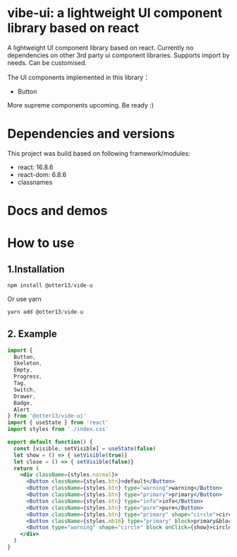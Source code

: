 # vibe-ui: a lightweight UI component library based on react
A lightweight UI component library based on react. Currently no dependencies on other 3rd party ui component libraries. Supports import by needs. Can be customised.

The UI components implemented in this library：
* Button

More supreme components upcoming. Be ready :)

# Dependencies and versions
This project was build based on following framework/modules:
* react: 16.8.6
* react-dom: 6.8.6
* classnames

# Docs and demos

# How to use

## 1.Installation
``` js
npm install @otter13/vide-u
```
Or use yarn
``` js
yarn add @otter13/vide-u
```
## 2. Example
``` jsx
import { 
  Button,
  Skeleton,
  Empty,
  Progress,
  Tag,
  Switch,
  Drawer,
  Badge,
  Alert
} from '@otter13/vide-ui'
import { useState } from 'react'
import styles from './index.css'

export default function() {
  const [visible, setVisible] = useState(false)
  let show = () => { setVisible(true)}
  let close = () => { setVisible(false)}
  return (
    <div className={styles.normal}>
      <Button className={styles.btn}>default</Button>
      <Button className={styles.btn} type="warning">warning</Button>
      <Button className={styles.btn} type="primary">primary</Button>
      <Button className={styles.btn} type="info">info</Button>
      <Button className={styles.btn} type="pure">pure</Button>
      <Button className={styles.btn} type="primary" shape="circle">circle</Button>
      <Button className={styles.mb16} type="primary" block>primary&block</Button>
      <Button type="warning" shape="circle" block onClick={show}>circle&block</Button>
    </div>
  )
}

```

